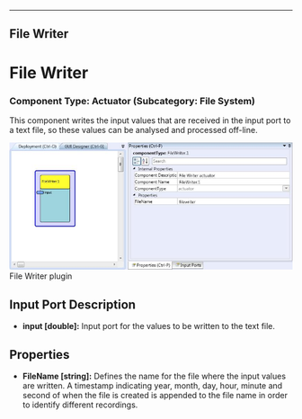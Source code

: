   
---
File Writer
---

# File Writer

### Component Type: Actuator (Subcategory: File System)

This component writes the input values that are received in the input port to a text file, so these values can be analysed and processed off-line.

![Screenshot: File Writer plugin](img/FileWriter.jpg "Screenshot: File Writer plugin")  
File Writer plugin

## Input Port Description

*   **input \[double\]:** Input port for the values to be written to the text file.

## Properties

*   **FileName \[string\]:** Defines the name for the file where the input values are written. A timestamp indicating year, month, day, hour, minute and second of when the file is created is appended to the file name in order to identify different recordings.